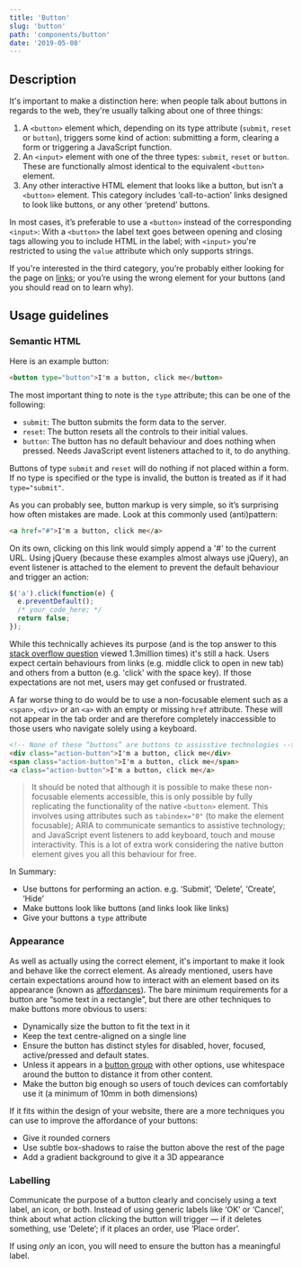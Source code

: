 ```yaml
---
title: 'Button'
slug: 'button'
path: 'components/button'
date: '2019-05-08'
---
```


## Description

It's important to make a distinction here: when people talk about buttons in regards to the web, they're usually talking about one of three things:

1. A `<button>` element which, depending on its type attribute (`submit`, `reset` or `button`), triggers some kind of action: submitting a form, clearing a form or triggering a JavaScript function.
2. An `<input>` element with one of the three types: `submit`, `reset` or `button`. These are functionally almost identical to the equivalent `<button>` element.
3. Any other interactive HTML element that looks like a button, but isn’t a `<button>` element. This category includes ‘call-to-action’ links designed to look like buttons, or any other ‘pretend’ buttons.

In most cases, it’s preferable to use a `<button>` instead of the corresponding `<input>`: With a `<button>` the label text goes between opening and closing tags allowing you to include HTML in the label; with `<input>` you're restricted to using the `value` attribute which only supports strings.

If you're interested in the third category, you’re probably either looking for the page on [links](/components/link); or you’re using the wrong element for your buttons (and you should read on to learn why).

## Usage guidelines

### Semantic HTML

Here is an example button:

```html
<button type="button">I'm a button, click me</button>
```

The most important thing to note is the `type` attribute; this can be one of the following:

- `submit`: The button submits the form data to the server.
- `reset`: The button resets all the controls to their initial values.
- `button`: The button has no default behaviour and does nothing when pressed. Needs JavaScript event listeners attached to it, to do anything.

Buttons of type `submit` and `reset` will do nothing if not placed within a form. If no type is specified or the type is invalid, the button is treated as if it had `type="submit"`.

As you can probably see, button markup is very simple, so it’s surprising how often mistakes are made. Look at this commonly used (anti)pattern:

```html
<a href="#">I'm a button, click me</a>
```

On its own, clicking on this link would simply append a '#' to the current URL. Using jQuery (because these examples almost always use jQuery), an event listener is attached to the element to prevent the default behaviour and trigger an action:

```javascript
$('a').click(function(e) {
  e.preventDefault();
  /* your_code_here; */
  return false;
});
```

While this technically achieves its purpose (and is the top answer to this [stack overflow question](https://stackoverflow.com/questions/1070760/javascript-function-in-href-vs-onclick) viewed 1.3million times) it's still a hack. Users expect certain behaviours from links (e.g. middle click to open in new tab) and others from a button (e.g. 'click' with the space key). If those expectations are not met, users may get confused or frustrated.

A far worse thing to do would be to use a non-focusable element such as a `<span>`, `<div>` or an `<a>` with an empty or missing `href` attribute. These will not appear in the tab order and are therefore completely inaccessible to those users who navigate solely using a keyboard.

```html
<!-- None of these “buttons” are buttons to assisstive technologies -->
<div class="action-button">I'm a button, click me</div>
<span class="action-button">I'm a button, click me</span>
<a class="action-button">I'm a button, click me</a>
```

> It should be noted that although it is possible to make these non-focusable elements accessible, this is only possible by fully replicating the functionality of the native `<button>` element. This involves using attributes such as `tabindex="0"` (to make the element focusable); ARIA to communicate semantics to assistive technology; and JavaScript event listeners to add keyboard, touch and mouse interactivity. This is a lot of extra work considering the native button element gives you all this behaviour for free.

In Summary:

- Use buttons for performing an action. e.g. ‘Submit’, ‘Delete’, ‘Create’, ‘Hide’
- Make buttons look like buttons (and links look like links)
- Give your buttons a `type` attribute

### Appearance

As well as actually using the correct element, it's important to make it look and behave like the correct element. As already mentioned, users have certain expectations around how to interact with an element based on its appearance (known as [affordances](https://www.interaction-design.org/literature/topics/affordances)). The bare minimum requirements for a button are “some text in a rectangle”, but there are other techniques to make buttons more obvious to users:

- Dynamically size the button to fit the text in it
- Keep the text centre-aligned on a single line
- Ensure the button has distinct styles for disabled, hover, focused, active/pressed and default states.
- Unless it appears in a [button group](/components/button-group) with other options, use whitespace around the button to distance it from other content.
- Make the button big enough so users of touch devices can comfortably use it (a minimum of 10mm in both dimensions)

If it fits within the design of your website, there are a more techniques you can use to improve the affordance of your buttons:

- Give it rounded corners
- Use subtle box-shadows to raise the button above the rest of the page
- Add a gradient background to give it a 3D appearance

### Labelling

Communicate the purpose of a button clearly and concisely using a text label, an icon, or both. Instead of using generic labels like ‘OK’ or ‘Cancel’, think about what action clicking the button will trigger — if it deletes something, use ‘Delete’; if it places an order, use ‘Place order’.

If using _only_ an icon, you will need to ensure the button has a meaningful label.

[^1]: [Links vs. Buttons in Modern Web Applications — Marcy Sutton](https://marcysutton.com/links-vs-buttons-in-modern-web-applications)
[^2]: [7 Basic Rules for Button Design](https://uxplanet.org/7-basic-rules-for-button-design-63dcdf5676b4)
[^3]: [But sometimes links look like buttons (and buttons look like links)](https://medium.com/simple-human/but-sometimes-links-look-like-buttons-and-buttons-look-like-links-9b371c57b3d2)
[^4]: [Proper Use of Buttons and Links](http://www.webaxe.org/proper-use-buttons-links/)
